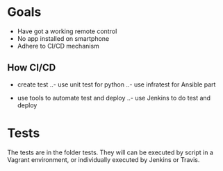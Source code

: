 # Goals

- Have got a working remote control
- No app installed on smartphone
- Adhere to CI/CD mechanism

## How CI/CD

- create test
..- use unit test for python
..- use infratest for Ansible part

- use tools to automate test and deploy
..- use Jenkins to do test and deploy

# Tests

The tests are in the folder tests. They will can be executed by script in a Vagrant environment, or individually executed by Jenkins or Travis.
